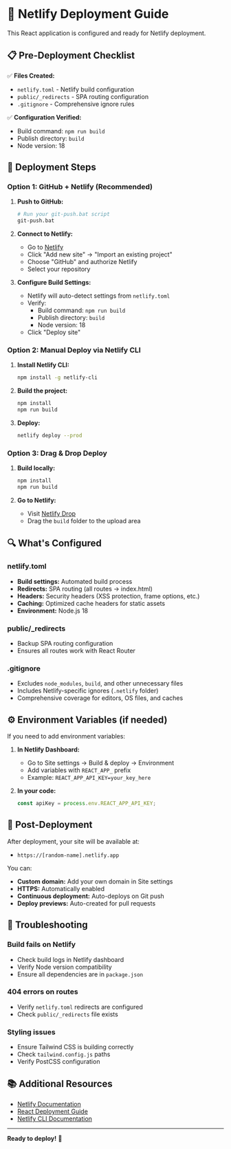 # 🚀 Netlify Deployment Guide

This React application is configured and ready for Netlify deployment.

## 📋 Pre-Deployment Checklist

✅ **Files Created:**
- `netlify.toml` - Netlify build configuration
- `public/_redirects` - SPA routing configuration
- `.gitignore` - Comprehensive ignore rules

✅ **Configuration Verified:**
- Build command: `npm run build`
- Publish directory: `build`
- Node version: 18

## 🔧 Deployment Steps

### Option 1: GitHub + Netlify (Recommended)

1. **Push to GitHub:**
   ```bash
   # Run your git-push.bat script
   git-push.bat
   ```

2. **Connect to Netlify:**
   - Go to [Netlify](https://app.netlify.com/)
   - Click "Add new site" → "Import an existing project"
   - Choose "GitHub" and authorize Netlify
   - Select your repository

3. **Configure Build Settings:**
   - Netlify will auto-detect settings from `netlify.toml`
   - Verify:
     - Build command: `npm run build`
     - Publish directory: `build`
     - Node version: 18
   - Click "Deploy site"

### Option 2: Manual Deploy via Netlify CLI

1. **Install Netlify CLI:**
   ```bash
   npm install -g netlify-cli
   ```

2. **Build the project:**
   ```bash
   npm install
   npm run build
   ```

3. **Deploy:**
   ```bash
   netlify deploy --prod
   ```

### Option 3: Drag & Drop Deploy

1. **Build locally:**
   ```bash
   npm install
   npm run build
   ```

2. **Go to Netlify:**
   - Visit [Netlify Drop](https://app.netlify.com/drop)
   - Drag the `build` folder to the upload area

## 🔍 What's Configured

### netlify.toml
- **Build settings:** Automated build process
- **Redirects:** SPA routing (all routes → index.html)
- **Headers:** Security headers (XSS protection, frame options, etc.)
- **Caching:** Optimized cache headers for static assets
- **Environment:** Node.js 18

### public/_redirects
- Backup SPA routing configuration
- Ensures all routes work with React Router

### .gitignore
- Excludes `node_modules`, `build`, and other unnecessary files
- Includes Netlify-specific ignores (`.netlify` folder)
- Comprehensive coverage for editors, OS files, and caches

## ⚙️ Environment Variables (if needed)

If you need to add environment variables:

1. **In Netlify Dashboard:**
   - Go to Site settings → Build & deploy → Environment
   - Add variables with `REACT_APP_` prefix
   - Example: `REACT_APP_API_KEY=your_key_here`

2. **In your code:**
   ```javascript
   const apiKey = process.env.REACT_APP_API_KEY;
   ```

## 🎯 Post-Deployment

After deployment, your site will be available at:
- `https://[random-name].netlify.app`

You can:
- **Custom domain:** Add your own domain in Site settings
- **HTTPS:** Automatically enabled
- **Continuous deployment:** Auto-deploys on Git push
- **Deploy previews:** Auto-created for pull requests

## 🐛 Troubleshooting

### Build fails on Netlify
- Check build logs in Netlify dashboard
- Verify Node version compatibility
- Ensure all dependencies are in `package.json`

### 404 errors on routes
- Verify `netlify.toml` redirects are configured
- Check `public/_redirects` file exists

### Styling issues
- Ensure Tailwind CSS is building correctly
- Check `tailwind.config.js` paths
- Verify PostCSS configuration

## 📚 Additional Resources

- [Netlify Documentation](https://docs.netlify.com/)
- [React Deployment Guide](https://create-react-app.dev/docs/deployment/)
- [Netlify CLI Documentation](https://cli.netlify.com/)

---

**Ready to deploy!** 🎉
